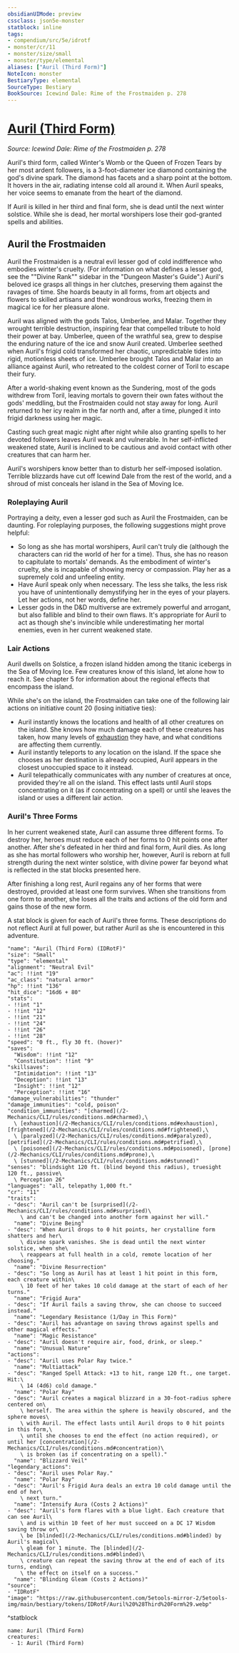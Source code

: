 ```yaml
---
obsidianUIMode: preview
cssclass: json5e-monster
statblock: inline
tags:
- compendium/src/5e/idrotf
- monster/cr/11
- monster/size/small
- monster/type/elemental
aliases: ["Auril (Third Form)"]
NoteIcon: monster
BestiaryType: elemental
SourceType: Bestiary
BookSource: Icewind Dale: Rime of the Frostmaiden p. 278
---
```

# [Auril (Third Form)](2-Mechanics\CLI\bestiary\npc/auril-third-form-idrotf.md)
*Source: Icewind Dale: Rime of the Frostmaiden p. 278*  

Auril's third form, called Winter's Womb or the Queen of Frozen Tears by her most ardent followers, is a 3-foot-diameter ice diamond containing the god's divine spark. The diamond has facets and a sharp point at the bottom. It hovers in the air, radiating intense cold all around it. When Auril speaks, her voice seems to emanate from the heart of the diamond.

If Auril is killed in her third and final form, she is dead until the next winter solstice. While she is dead, her mortal worshipers lose their god-granted spells and abilities.

## Auril the Frostmaiden

Auril the Frostmaiden is a neutral evil lesser god of cold indifference who embodies winter's cruelty. (For information on what defines a lesser god, see the ""Divine Rank"" sidebar in the "Dungeon Master's Guide".) Auril's beloved ice grasps all things in her clutches, preserving them against the ravages of time. She hoards beauty in all forms, from art objects and flowers to skilled artisans and their wondrous works, freezing them in magical ice for her pleasure alone.

Auril was aligned with the gods Talos, Umberlee, and Malar. Together they wrought terrible destruction, inspiring fear that compelled tribute to hold their power at bay. Umberlee, queen of the wrathful sea, grew to despise the enduring nature of the ice and snow Auril created. Umberlee seethed when Auril's frigid cold transformed her chaotic, unpredictable tides into rigid, motionless sheets of ice. Umberlee brought Talos and Malar into an alliance against Auril, who retreated to the coldest corner of Toril to escape their fury.

After a world-shaking event known as the Sundering, most of the gods withdrew from Toril, leaving mortals to govern their own fates without the gods' meddling, but the Frostmaiden could not stay away for long. Auril returned to her icy realm in the far north and, after a time, plunged it into frigid darkness using her magic.

Casting such great magic night after night while also granting spells to her devoted followers leaves Auril weak and vulnerable. In her self-inflicted weakened state, Auril is inclined to be cautious and avoid contact with other creatures that can harm her.

Auril's worshipers know better than to disturb her self-imposed isolation. Terrible blizzards have cut off Icewind Dale from the rest of the world, and a shroud of mist conceals her island in the Sea of Moving Ice.

### Roleplaying Auril

Portraying a deity, even a lesser god such as Auril the Frostmaiden, can be daunting. For roleplaying purposes, the following suggestions might prove helpful:

- So long as she has mortal worshipers, Auril can't truly die (although the characters can rid the world of her for a time). Thus, she has no reason to capitulate to mortals' demands. As the embodiment of winter's cruelty, she is incapable of showing mercy or compassion. Play her as a supremely cold and unfeeling entity.  
- Have Auril speak only when necessary. The less she talks, the less risk you have of unintentionally demystifying her in the eyes of your players. Let her actions, not her words, define her.  
- Lesser gods in the D&D multiverse are extremely powerful and arrogant, but also fallible and blind to their own flaws. It's appropriate for Auril to act as though she's invincible while underestimating her mortal enemies, even in her current weakened state.  

### Lair Actions

Auril dwells on Solstice, a frozen island hidden among the titanic icebergs in the Sea of Moving Ice. Few creatures know of this island, let alone how to reach it. See chapter 5 for information about the regional effects that encompass the island.

While she's on the island, the Frostmaiden can take one of the following lair actions on initiative count 20 (losing initiative ties):

- Auril instantly knows the locations and health of all other creatures on the island. She knows how much damage each of these creatures has taken, how many levels of [exhaustion](/2-Mechanics/CLI/rules/conditions.md#exhaustion) they have, and what conditions are affecting them currently.  
- Auril instantly teleports to any location on the island. If the space she chooses as her destination is already occupied, Auril appears in the closest unoccupied space to it instead.  
- Auril telepathically communicates with any number of creatures at once, provided they're all on the island. This effect lasts until Auril stops concentrating on it (as if concentrating on a spell) or until she leaves the island or uses a different lair action.  

### Auril's Three Forms

In her current weakened state, Auril can assume three different forms. To destroy her, heroes must reduce each of her forms to 0 hit points one after another. After she's defeated in her third and final form, Auril dies. As long as she has mortal followers who worship her, however, Auril is reborn at full strength during the next winter solstice, with divine power far beyond what is reflected in the stat blocks presented here.

After finishing a long rest, Auril regains any of her forms that were destroyed, provided at least one form survives. When she transitions from one form to another, she loses all the traits and actions of the old form and gains those of the new form.

A stat block is given for each of Auril's three forms. These descriptions do not reflect Auril at full power, but rather Auril as she is encountered in this adventure.

```statblock
"name": "Auril (Third Form) (IDRotF)"
"size": "Small"
"type": "elemental"
"alignment": "Neutral Evil"
"ac": !!int "19"
"ac_class": "natural armor"
"hp": !!int "136"
"hit_dice": "16d6 + 80"
"stats":
- !!int "1"
- !!int "12"
- !!int "21"
- !!int "24"
- !!int "26"
- !!int "28"
"speed": "0 ft., fly 30 ft. (hover)"
"saves":
  "Wisdom": !!int "12"
  "Constitution": !!int "9"
"skillsaves":
  "Intimidation": !!int "13"
  "Deception": !!int "13"
  "Insight": !!int "12"
  "Perception": !!int "16"
"damage_vulnerabilities": "thunder"
"damage_immunities": "cold, poison"
"condition_immunities": "[charmed](/2-Mechanics/CLI/rules/conditions.md#charmed),\
  \ [exhaustion](/2-Mechanics/CLI/rules/conditions.md#exhaustion), [frightened](/2-Mechanics/CLI/rules/conditions.md#frightened),\
  \ [paralyzed](/2-Mechanics/CLI/rules/conditions.md#paralyzed), [petrified](/2-Mechanics/CLI/rules/conditions.md#petrified),\
  \ [poisoned](/2-Mechanics/CLI/rules/conditions.md#poisoned), [prone](/2-Mechanics/CLI/rules/conditions.md#prone),\
  \ [stunned](/2-Mechanics/CLI/rules/conditions.md#stunned)"
"senses": "blindsight 120 ft. (blind beyond this radius), truesight 120 ft., passive\
  \ Perception 26"
"languages": "all, telepathy 1,000 ft."
"cr": "11"
"traits":
- "desc": "Auril can't be [surprised](/2-Mechanics/CLI/rules/conditions.md#surprised)\
    \ and can't be changed into another form against her will."
  "name": "Divine Being"
- "desc": "When Auril drops to 0 hit points, her crystalline form shatters and her\
    \ divine spark vanishes. She is dead until the next winter solstice, when she\
    \ reappears at full health in a cold, remote location of her choosing."
  "name": "Divine Resurrection"
- "desc": "So long as Auril has at least 1 hit point in this form, each creature within\
    \ 10 feet of her takes 10 cold damage at the start of each of her turns."
  "name": "Frigid Aura"
- "desc": "If Auril fails a saving throw, she can choose to succeed instead."
  "name": "Legendary Resistance (1/Day in This Form)"
- "desc": "Auril has advantage on saving throws against spells and other magical effects."
  "name": "Magic Resistance"
- "desc": "Auril doesn't require air, food, drink, or sleep."
  "name": "Unusual Nature"
"actions":
- "desc": "Auril uses Polar Ray twice."
  "name": "Multiattack"
- "desc": "Ranged Spell Attack: +13 to hit, range 120 ft., one target. Hit:\
    \ 14 (4d6) cold damage."
  "name": "Polar Ray"
- "desc": "Auril creates a magical blizzard in a 30-foot-radius sphere centered on\
    \ herself. The area within the sphere is heavily obscured, and the sphere moves\
    \ with Auril. The effect lasts until Auril drops to 0 hit points in this form,\
    \ until she chooses to end the effect (no action required), or until her [concentration](/2-Mechanics/CLI/rules/conditions.md#concentration)\
    \ is broken (as if concentrating on a spell)."
  "name": "Blizzard Veil"
"legendary_actions":
- "desc": "Auril uses Polar Ray."
  "name": "Polar Ray"
- "desc": "Auril's Frigid Aura deals an extra 10 cold damage until the end of her\
    \ next turn."
  "name": "Intensify Aura (Costs 2 Actions)"
- "desc": "Auril's form flares with a blue light. Each creature that can see Auril\
    \ and is within 10 feet of her must succeed on a DC 17 Wisdom saving throw or\
    \ be [blinded](/2-Mechanics/CLI/rules/conditions.md#blinded) by Auril's magical\
    \ gleam for 1 minute. The [blinded](/2-Mechanics/CLI/rules/conditions.md#blinded)\
    \ creature can repeat the saving throw at the end of each of its turns, ending\
    \ the effect on itself on a success."
  "name": "Blinding Gleam (Costs 2 Actions)"
"source":
- "IDRotF"
"image": "https://raw.githubusercontent.com/5etools-mirror-2/5etools-img/main/bestiary/tokens/IDRotF/Auril%20%28Third%20Form%29.webp"
```
^statblock

```encounter-table
name: Auril (Third Form)
creatures:
 - 1: Auril (Third Form)
```